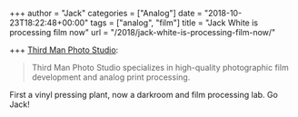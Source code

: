 +++
author = "Jack"
categories = ["Analog"]
date = "2018-10-23T18:22:48+00:00"
tags = ["analog", "film"]
title = "Jack White is processing film now"
url = "/2018/jack-white-is-processing-film-now/"

+++
[Third Man Photo Studio][1]:

> Third Man Photo Studio specializes in high-quality photographic film development and analog print processing. 

First a vinyl pressing plant, now a darkroom and film processing lab. Go Jack!

 [1]: https://thirdmanphotostudio.com/film-lab/